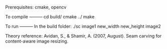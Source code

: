 Prerequisites: cmake, opencv


To compile
———
cd build/
cmake ../
make


To run
———
In the build folder:
./sc image1 new_width new_height image2


Theory reference: Avidan, S., & Shamir, A. (2007, August). Seam carving for content-aware image resizing.
